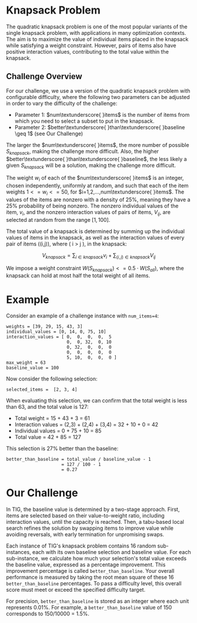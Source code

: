 # Knapsack Problem

The quadratic knapsack problem is one of the most popular variants of the single knapsack problem, with applications in many optimization contexts. The aim is to maximize the value of individual items placed in the knapsack while satisfying a weight constraint. However, pairs of items also have positive interaction values, contributing to the total value within the knapsack.


## Challenge Overview

For our challenge, we use a version of the quadratic knapsack problem with configurable difficulty, where the following two parameters can be adjusted in order to vary the difficulty of the challenge:

- Parameter 1:  $num\textunderscore{ }items$ is the number of items from which you need to select a subset to put in the knapsack. 
- Parameter 2: $better\textunderscore{ }than\textunderscore{ }baseline \geq 1$ (see Our Challenge)

The larger the $num\textunderscore{ }items$, the more number of possible $S_{knapsack}$, making the challenge more difficult. Also, the higher $better\textunderscore{ }than\textunderscore{ }baseline$, the less likely a given $S_{knapsack}$ will be a solution, making the challenge more difficult.

The weight $w_i$ of each of the $num\textunderscore{ }items$ is an integer, chosen independently, uniformly at random, and such that each of the item weights $1 <= w_i <= 50$, for $i=1,2,...,num\textunderscore{ }items$. The values of the items are nonzero  with a density of 25%, meaning they have a 25% probability of being nonzero. The nonzero individual values of the item, $v_i$, and the nonzero interaction values of pairs of items,  $V_{ij}$, are selected at random from the range $[1,100]$.

The total value of a knapsack is determined by summing up the individual values of items in the knapsack, as well as the interaction values of every pair of items \((i,j)\), where \( i > j \), in the knapsack:

$$
V_{knapsack} = \sum_{i \in knapsack}{v_i} + \sum_{(i,j)\in knapsack}{V_{ij}}
$$

We impose a weight constraint $W(S_{knapsack}) <= 0.5 \cdot W(S_{all})$, where the knapsack can hold at most half the total weight of all items.


# Example

Consider an example of a challenge instance with `num_items=4`:

```
weights = [39, 29, 15, 43, 3]
individual_values = [0, 14, 0, 75, 10]
interaction_values = [ 0,  0,  0,  0,  5
                       0,  0, 32,  0, 10
                       0, 32,  0,  0,  0
                       0,  0,  0,  0,  0
                       5, 10,  0,  0,  0 ]
max_weight = 63
baseline_value = 100
```

Now consider the following selection:

```
selected_items =  [2, 3, 4]
```

When evaluating this selection, we can confirm that the total weight is less than 63, and the total value is 127:

* Total weight = 15 + 43 + 3 = 61
* Interaction values = (2,3) + (2,4) + (3,4) = 32 + 10 + 0 = 42
* Individual values = 0 + 75 + 10 = 85
* Total value = 42 + 85 = 127

This selection is 27% better than the baseline: 
```
better_than_baseline = total_value / baseline_value - 1
                     = 127 / 100 - 1
                     = 0.27
```

# Our Challenge 
In TIG, the baseline value is determined by a two-stage approach. First, items are selected based on their value-to-weight ratio, including interaction values, until the capacity is reached. Then, a tabu-based local search refines the solution by swapping items to improve value while avoiding reversals, with early termination for unpromising swaps.

Each instance of TIG's knapsack problem contains 16 random sub-instances, each with its own baseline selection and baseline value. For each sub-instance, we calculate how much your selection's total value exceeds the baseline value, expressed as a percentage improvement. This improvement percentage is called `better_than_baseline`. Your overall performance is measured by taking the root mean square of these 16 `better_than_baseline` percentages. To pass a difficulty level, this overall score must meet or exceed the specified difficulty target.

For precision, `better_than_baseline` is stored as an integer where each unit represents 0.01%. For example, a `better_than_baseline` value of 150 corresponds to 150/10000 = 1.5%.